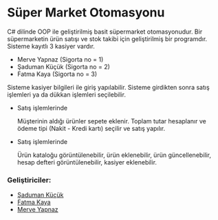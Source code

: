 # Süper Market Otomasyonu

C# dilinde OOP ile geliştirilmiş basit süpermarket otomasyonudur. 
Bir süpermarketin ürün satışı ve stok takibi için geliştirilmiş bir programdır. Sisteme kayıtlı 3 kasiyer vardır.

 * Merve Yapnaz (Sigorta no = 1)
 * Şaduman Küçük (Sigorta no = 2)
 * Fatma Kaya (Sigorta no = 3)

Sisteme kasiyer bilgileri ile giriş yapılabilir. Sisteme girdikten sonra satış işlemleri ya da dükkan işlemleri seçilebilir.

* Satış işlemlerinde

	Müşterinin aldığı ürünler sepete eklenir. Toplam tutar hesaplanır ve ödeme tipi (Nakit - Kredi kartı) seçilir ve satış yapılır.
    
   
* Satış işlemlerinde

	Ürün kataloğu görüntülenebilir, ürün eklenebilir, ürün güncellenebilir, hesap defteri görüntülenebilir, kasiyer eklenebilir.



### Geliştiriciler:

 * [Şaduman Küçük](https://github.com/sadumankucuk)
 * [Fatma Kaya](https://github.com/FatmaKaya)
 * [Merve Yapnaz](https://github.com/merveyapnaz)
